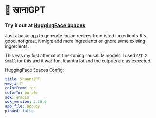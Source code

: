 # 🍲️ खानाGPT

### Try it out at [HuggingFace Spaces](https://huggingface.co/spaces/shreydan/khaanaGPT)

Just a basic app to generate Indian recipes from listed ingredients. It's good, not great, it might add more ingredients or ignore some existing ingredients.

This was my first attempt at fine-tuning causalLM models. I used `GPT-2 Small` for this and it was fun, learnt a lot and the outputs are as expected.


HuggingFace Spaces Config:

```YAML
title: khaanaGPT
emoji: 🍲️
colorFrom: red
colorTo: purple
sdk: gradio
sdk_version: 3.18.0
app_file: app.py
pinned: false
```
